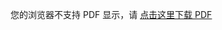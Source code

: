 <object data="/assets/CV.pdf" type="application/pdf" width="100%" height="800px">
    <p>您的浏览器不支持 PDF 显示，请 <a href="/assets/CV.pdf">点击这里下载 PDF</a></p>
</object>
